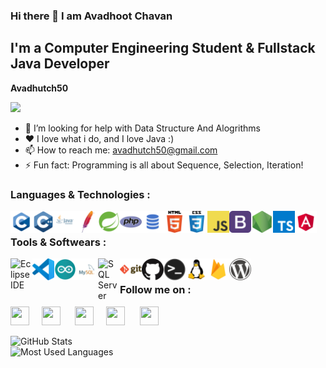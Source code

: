 ### Hi there 👋 I am Avadhoot Chavan

## I'm a Computer Engineering Student & Fullstack Java Developer

**Avadhutch50**

![](https://komarev.com/ghpvc/?username=Avadhutch50&label=GitHub%20Profile%20Views)
<!-- - 🔭 I’m currently working on-->
<!-- - 🌱 I’m currently learning Spring Boot & Angular - 👯 I’m looking to collaborate on ... -->
- 🤔 I’m looking for help with Data Structure And Alogrithms
- ❤️ I love what i do, and I love Java :)
- 📫 How to reach me: avadhutch50@gmail.com   <!-- - 😄 Pronouns: ... -->
- ⚡ Fun fact: Programming is all about Sequence, Selection, Iteration!


### Languages & Technologies :
<!-- <img align="left" alt="" width="26px" src=""/> -->
<img align="left" alt="C Programming" title="C Programming" width="35px" src="https://raw.githubusercontent.com/github/explore/80688e429a7d4ef2fca1e82350fe8e3517d3494d/topics/c/c.png"/>

<img align="left" alt="C++ Programming" title="C++ Programming" width="35px" src="https://raw.githubusercontent.com/github/explore/80688e429a7d4ef2fca1e82350fe8e3517d3494d/topics/cpp/cpp.png"/>

<img align="left" alt="Java Programming" title="Java Programming" width="35px" src="https://raw.githubusercontent.com/github/explore/80688e429a7d4ef2fca1e82350fe8e3517d3494d/topics/java/java.png"/>

<img align="left" alt="Maven" title="Maven" width="35px" src="https://raw.githubusercontent.com/github/explore/80688e429a7d4ef2fca1e82350fe8e3517d3494d/topics/maven/maven.png"/>

<img align="left" alt="Spring Framework" title="Spring Boot" width="35px" src="https://raw.githubusercontent.com/github/explore/80688e429a7d4ef2fca1e82350fe8e3517d3494d/topics/spring-boot/spring-boot.png"/>

<img align="left" alt="PHP" title="PHP" width="35px" src="https://raw.githubusercontent.com/github/explore/ccc16358ac4530c6a69b1b80c7223cd2744dea83/topics/php/php.png"/>

<img align="left" alt="SQL" title="SQL" width="35px" src="https://raw.githubusercontent.com/github/explore/80688e429a7d4ef2fca1e82350fe8e3517d3494d/topics/sql/sql.png" />

<img align="left" alt="HTML5" title="HTML5" width="35px" src="https://raw.githubusercontent.com/github/explore/80688e429a7d4ef2fca1e82350fe8e3517d3494d/topics/html/html.png" />

<img align="left" alt="CSS3" title="CSS3" width="35px" src="https://raw.githubusercontent.com/github/explore/80688e429a7d4ef2fca1e82350fe8e3517d3494d/topics/css/css.png" />

<img align="left" alt="JavaScript" title="JavaScript" width="35px" src="https://raw.githubusercontent.com/github/explore/80688e429a7d4ef2fca1e82350fe8e3517d3494d/topics/javascript/javascript.png" />

<img align="left" alt="Bootstrap" title="Bootstrap" width="35px"
src="https://raw.githubusercontent.com/github/explore/80688e429a7d4ef2fca1e82350fe8e3517d3494d/topics/bootstrap/bootstrap.png"/>

<img align="left" alt="Node JS" title="Node JS" width="35px" src="https://raw.githubusercontent.com/github/explore/80688e429a7d4ef2fca1e82350fe8e3517d3494d/topics/nodejs/nodejs.png" />

<img align="left" alt="Typescript" title="Typescript" width="35px"
src="https://raw.githubusercontent.com/github/explore/80688e429a7d4ef2fca1e82350fe8e3517d3494d/topics/typescript/typescript.png"/>

<img align="left" alt="Angular" title="Angular" width="35px"
src="https://raw.githubusercontent.com/github/explore/80688e429a7d4ef2fca1e82350fe8e3517d3494d/topics/angular/angular.png"/>

<!--<img align="left" alt="React" title="React" width="35px"
src="https://raw.githubusercontent.com/github/explore/80688e429a7d4ef2fca1e82350fe8e3517d3494d/topics/react/react.png"/>-->

<br>

### Tools & Softwears :
<img align="left" alt="Eclipse IDE" title="Eclipse IDE" width="35px"
src="https://cdn.iconscout.com/icon/free/png-256/eclipse-14-282371.png"/>

<img align="left" alt="Visual Studio Code" title="Visual Studio Code" width="35px" src="https://raw.githubusercontent.com/github/explore/80688e429a7d4ef2fca1e82350fe8e3517d3494d/topics/visual-studio-code/visual-studio-code.png" />

<img align="left" alt="Arduino" title="Arduino IDE" width="35px" src="https://raw.githubusercontent.com/github/explore/80688e429a7d4ef2fca1e82350fe8e3517d3494d/topics/arduino/arduino.png"/>

<img align="left" alt="MySQL" title="MySQL" width="35px" 
src="https://raw.githubusercontent.com/github/explore/80688e429a7d4ef2fca1e82350fe8e3517d3494d/topics/mysql/mysql.png" />

<img align="left" alt="SQL Server" title="SQL Server" width="35px" 
src="https://upload.wikimedia.org/wikipedia/de/8/8c/Microsoft_SQL_Server_Logo.svg"/>

<img align="left" alt="Git" title="Git" width="35px" 
src="https://raw.githubusercontent.com/github/explore/80688e429a7d4ef2fca1e82350fe8e3517d3494d/topics/git/git.png" />

<img align="left" alt="GitHub" title="GitHub" width="35px" src="https://raw.githubusercontent.com/github/explore/78df643247d429f6cc873026c0622819ad797942/topics/github/github.png" />

<img align="left" alt="Terminal" title="Terminal" width="35px" src="https://raw.githubusercontent.com/github/explore/80688e429a7d4ef2fca1e82350fe8e3517d3494d/topics/terminal/terminal.png" />

<img align="left" alt="Linux" title="Linux" width="35px" 
src="https://raw.githubusercontent.com/github/explore/80688e429a7d4ef2fca1e82350fe8e3517d3494d/topics/linux/linux.png"/>

<img align="left" alt="Firebase" title="Firebase" width="35px" src="https://raw.githubusercontent.com/github/explore/80688e429a7d4ef2fca1e82350fe8e3517d3494d/topics/firebase/firebase.png"/>

<img align="left" alt="Wordpress" title="Wordpress" width="35px" src="https://raw.githubusercontent.com/github/explore/80688e429a7d4ef2fca1e82350fe8e3517d3494d/topics/wordpress/wordpress.png"/>
<br>

### Follow me on :
<p>
<a href="https://twitter.com/Avadhutch50" target="blank"><img src="https://cdn.jsdelivr.net/npm/simple-icons@3.0.1/icons/twitter.svg" width="30" height="30"></a>&nbsp;&nbsp;&nbsp;&nbsp;
<a href="https://www.linkedin.com/in/chavan-avadhoot/" target="blank"><img src="https://cdn.jsdelivr.net/npm/simple-icons@3.0.1/icons/linkedin.svg" width="30" height="30"></a>
&nbsp;&nbsp;&nbsp;&nbsp;
<a href="https://stackoverflow.com/users/10681054/avadhut-chavan" target="blank"><img src="https://cdn.jsdelivr.net/npm/simple-icons@3.0.1/icons/stackoverflow.svg" width="30" height="30"></a>&nbsp;&nbsp;&nbsp;&nbsp;
<a href="https://www.facebook.com/avadhut.chavan.334" target="blank"><img src="https://cdn.jsdelivr.net/npm/simple-icons@3.0.1/icons/facebook.svg" width="30" height="30"></a>
&nbsp;&nbsp;&nbsp;&nbsp;
<a href="https://www.hackerearth.com/@avadhutch50" target="blank"><img src="https://cdn.jsdelivr.net/npm/simple-icons@3.0.1/icons/hackerearth.svg" width="30" height="30"></a>
</p>
<p>
  <img align="left" alt="GitHub Stats" title="GitHub Stats" width="400px"
  src="https://github-readme-stats.vercel.app/api?username=Avadhutch50&show_icons=true"/>
</p>
<p>
  <img align="left" alt="Most Used Languages" title="Most Used Languages" width="400px"
  src="https://github-readme-stats.vercel.app/api/top-langs/?username=Avadhutch50&layout=compact&hide=html"/>
</p>
